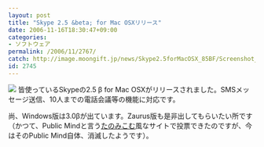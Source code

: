 ```yaml
---
layout: post
title: "Skype 2.5 &beta; for Mac OSXリリース"
date: 2006-11-16T18:30:47+09:00
categories:
- ソフトウェア
permalink: /2006/11/2767/
catch: http://image.moongift.jp/news/Skype2.5forMacOSX_85BF/Screenshot_1_thumb1.png
id: 2745
---
```

[![](http://image.moongift.jp/news/Skype2.5forMacOSX_85BF/Screenshot_1_thumb1.png)](http://image.moongift.jp/news/Skype2.5forMacOSX_85BF/Screenshot_13.png) 皆使っているSkypeの2.5 β for Mac OSXがリリースされました。SMSメッセージ送信、10人までの電話会議等の機能に対応です。

 

尚、Windows版は3.0βが出ています。Zaurus版も是非出してもらいたい所です（かつて、Public Mindと言う[たのみこむ](http://www.tanomi.com/)風なサイトで投票できたのですが、今はそのPublic Mind自体、消滅したようです）。

